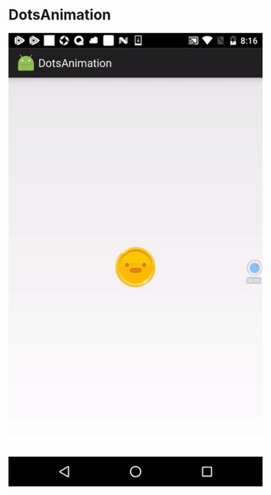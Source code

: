 # DotsAnimation

![Circle animation](https://github.com/HHcola/DotsAnimation/blob/master/dots.gif "Circle animation")

